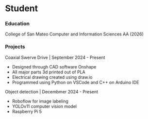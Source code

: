 # Student

### Education
College of San Mateo
Computer and Information Sciences AA (2026)

### Projects
Coaxial Swerve Drive | September 2024 - Present
- Designed through CAD software Onshape
- All major parts 3d printed out of PLA
- Electrical drawing created using draw.io
- Programmed using Python on VSCode and C++ on Arduino IDE

Object detection | Decembmer 2024 - Present
- Roboflow for image labeling
- YOLOv11 computer vision model
- Raspberry Pi 5 
